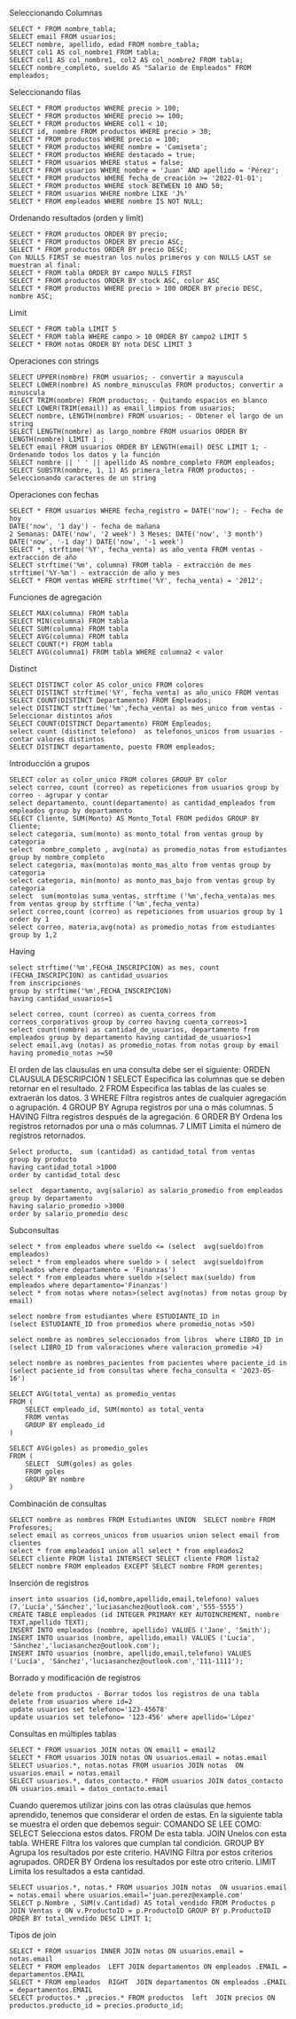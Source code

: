 Seleccionando Columnas
```
SELECT * FROM nombre_tabla;
SELECT email FROM usuarios;
SELECT nombre, apellido, edad FROM nombre_tabla;
SELECT col1 AS col_nombre1 FROM tabla;
SELECT col1 AS col_nombre1, col2 AS col_nombre2 FROM tabla;
SELECT nombre_completo, sueldo AS "Salario de Empleados" FROM empleados;
```
Seleccionando filas
```
SELECT * FROM productos WHERE precio > 100;
SELECT * FROM productos WHERE precio >= 100;
SELECT * FROM productos WHERE col1 < 10;
SELECT id, nombre FROM productos WHERE precio > 30;
SELECT * FROM productos WHERE precio = 100;
SELECT * FROM productos WHERE nombre = 'Camiseta';
SELECT * FROM productos WHERE destacado = true;
SELECT * FROM usuarios WHERE status = false;
SELECT * FROM usuarios WHERE nombre = 'Juan' AND apellido = 'Pérez';
SELECT * FROM productos WHERE fecha_de_creación >= '2022-01-01';
SELECT * FROM productos WHERE stock BETWEEN 10 AND 50;
SELECT * FROM usuarios WHERE nombre LIKE 'J%'
SELECT * FROM empleados WHERE nombre IS NOT NULL;
```
Ordenando resultados (orden y limit)
```
SELECT * FROM productos ORDER BY precio;
SELECT * FROM productos ORDER BY precio ASC;
SELECT * FROM productos ORDER BY precio DESC;
Con NULLS FIRST se muestran los nulos primeros y con NULLS LAST se muestran al final:
SELECT * FROM tabla ORDER BY campo NULLS FIRST
SELECT * FROM productos ORDER BY stock ASC, color ASC
SELECT * FROM productos WHERE precio > 100 ORDER BY precio DESC, nombre ASC;
```
Limit
```
SELECT * FROM tabla LIMIT 5
SELECT * FROM tabla WHERE campo > 10 ORDER BY campo2 LIMIT 5
SELECT * FROM notas ORDER BY nota DESC LIMIT 3
```
Operaciones con strings
```
SELECT UPPER(nombre) FROM usuarios; - convertir a mayuscula
SELECT LOWER(nombre) AS nombre_minusculas FROM productos; convertir a minuscula
SELECT TRIM(nombre) FROM productos; - Quitando espacios en blanco
SELECT LOWER(TRIM(email)) as email_limpios from usuarios;
SELECT nombre, LENGTH(nombre) FROM usuarios; - Obtener el largo de un string
SELECT LENGTH(nombre) as largo_nombre FROM usuarios ORDER BY LENGTH(nombre) LIMIT 1 ;
SELECT email FROM usuarios ORDER BY LENGTH(email) DESC LIMIT 1; - Ordenando todos los datos y la función
SELECT nombre || ' ' || apellido AS nombre_completo FROM empleados;
SELECT SUBSTR(nombre, 1, 1) AS primera_letra FROM productos; - Seleccionando caracteres de un string
```
Operaciones con fechas
```
SELECT * FROM usuarios WHERE fecha_registro = DATE('now'); - Fecha de hoy
DATE('now', '1 day') - fecha de mañana
2 Semanas: DATE('now', '2 week') 3 Meses: DATE('now', '3 month')
DATE('now', '-1 day') DATE('now', '-1 week')
SELECT *, strftime('%Y', fecha_venta) as año_venta FROM ventas - extracción de año
SELECT strftime('%m', columna) FROM tabla - extracción de mes
strftime('%Y-%m') - extracción de año y mes
SELECT * FROM ventas WHERE strftime('%Y', fecha_venta) = '2012';
```
Funciones de agregación
```
SELECT MAX(columna) FROM tabla
SELECT MIN(columna) FROM tabla
SELECT SUM(columna) FROM tabla
SELECT AVG(columna) FROM tabla
SELECT COUNT(*) FROM tabla
SELECT AVG(columna1) FROM tabla WHERE columna2 < valor
```
Distinct
```
SELECT DISTINCT color AS color_unico FROM colores
SELECT DISTINCT strftime('%Y', fecha_venta) as año_unico FROM ventas
SELECT COUNT(DISTINCT Departamento) FROM Empleados;
select DISTINCT strftime('%m',fecha_venta) as mes_unico from ventas - Seleccionar distintos años
SELECT COUNT(DISTINCT Departamento) FROM Empleados;
select count (distinct telefono)  as telefonos_unicos from usuarios - contar valores distintos
SELECT DISTINCT departamento, puesto FROM empleados;
```
Introducción a grupos
```
SELECT color as color_unico FROM colores GROUP BY color
select correo, count (correo) as repeticiones from usuarios group by correo - agrupar y contar
select departamento, count(departamento) as cantidad_empleados from empleados group by departamento 
SELECT Cliente, SUM(Monto) AS Monto_Total FROM pedidos GROUP BY Cliente;
select categoria, sum(monto) as monto_total from ventas group by categoria
select  nombre_completo , avg(nota) as promedio_notas from estudiantes group by nombre_completo
select categoria, max(monto)as monto_mas_alto from ventas group by categoria
select categoria, min(monto) as monto_mas_bajo from ventas group by categoria
select  sum(monto)as suma_ventas, strftime ('%m',fecha_venta)as mes from ventas group by strftime ('%m',fecha_venta)
select correo,count (correo) as repeticiones from usuarios group by 1 order by 1
select correo, materia,avg(nota) as promedio_notas from estudiantes group by 1,2
```
Having
```
select strftime('%m',FECHA_INSCRIPCION) as mes, count (FECHA_INSCRIPCION) as cantidad_usuarios
from inscripciones
group by strftime('%m',FECHA_INSCRIPCION)
having cantidad_usuarios=1

select correo, count (correo) as cuenta_correos from correos_corporativos group by correo having cuenta_correos>1
select count(nombre) as cantidad_de_usuarios, departamento from empleados group by departamento having cantidad_de_usuarios>1
select email,avg (notas) as promedio_notas from notas group by email having promedio_notas >=50
```
El orden de las clausulas en una consulta debe ser el siguiente:
ORDEN	CLAUSULA	DESCRIPCIÓN
1	SELECT	Especifica las columnas que se deben retornar en el resultado.
2	FROM	Especifica las tablas de las cuales se extraerán los datos.
3	WHERE	Filtra registros antes de cualquier agregación o agrupación.
4	GROUP BY	Agrupa registros por una o más columnas.
5	HAVING	Filtra registros después de la agregación.
6	ORDER BY	Ordena los registros retornados por una o más columnas.
7	LIMIT	Limita el número de registros retornados.
```
Select producto,  sum (cantidad) as cantidad_total from ventas 
group by producto 
having cantidad_total >1000
order by cantidad_total desc

select  departamento, avg(salario) as salario_promedio from empleados 
group by departamento 
having salario_promedio >3000 
order by salario_promedio desc
```
Subconsultas
```
select * from empleados where sueldo <= (select  avg(sueldo)from empleados)
select * from empleados where sueldo > ( select  avg(sueldo)from empleados where departamento = 'Finanzas')
select * from empleados where sueldo >(select max(sueldo) from empleados where departamento='Finanzas')
select * from notas where notas>(select avg(notas) from notas group by email)

select nombre from estudiantes where ESTUDIANTE_ID in
(select ESTUDIANTE_ID from promedios where promedio_notas >50)

select nombre as nombres_seleccionados from libros  where LIBRO_ID in 
(select LIBRO_ID from valoraciones where valoracion_promedio >4)

select nombre as nombres_pacientes from pacientes where paciente_id in
(select paciente_id from consultas where fecha_consulta < '2023-05-16')

SELECT AVG(total_venta) as promedio_ventas
FROM (
    SELECT empleado_id, SUM(monto) as total_venta
    FROM ventas
    GROUP BY empleado_id
)

SELECT AVG(goles) as promedio_goles
FROM (
    SELECT  SUM(goles) as goles
    FROM goles 
    GROUP BY nombre
)
```
Combinación de consultas
```
SELECT nombre as nombres FROM Estudiantes UNION  SELECT nombre FROM Profesores;
select email as correos_unicos from usuarios union select email from clientes
select * from empleados1 union all select * from empleados2
SELECT cliente FROM lista1 INTERSECT SELECT cliente FROM lista2
SELECT nombre FROM empleados EXCEPT SELECT nombre FROM gerentes;
```
Inserción de registros
```
insert into usuarios (id,nombre,apellido,email,telefono) values (7,'Lucía','Sánchez','luciasanchez@outlook.com','555-5555')
CREATE TABLE empleados (id INTEGER PRIMARY KEY AUTOINCREMENT, nombre TEXT,apellido TEXT);
INSERT INTO empleados (nombre, apellido) VALUES ('Jane', 'Smith');
INSERT INTO usuarios (nombre, apellido,email) VALUES ('Lucía', 'Sánchez','luciasanchez@outlook.com');
INSERT INTO usuarios (nombre, apellido,email,telefono) VALUES ('Lucía', 'Sánchez','luciasanchez@outlook.com','111-1111');

```
Borrado y modificación de registros
```
delete from productos - Borrar todos los registros de una tabla
delete from usuarios where id=2
update usuarios set telefono='123-45678'
update usuarios set telefono= '123-456' where apellido='López'
```
Consultas en múltiples tablas
```
SELECT * FROM usuarios JOIN notas ON email1 = email2
SELECT * FROM usuarios JOIN notas ON usuarios.email = notas.email
SELECT usuarios.*, notas.notas FROM usuarios JOIN notas  ON usuarios.email = notas.email
SELECT usuarios.*, datos_contacto.* FROM usuarios JOIN datos_contacto  ON usuarios.email = datos_contacto.email
```
Cuando queremos utilizar joins con las otras claúsulas que hemos aprendido, tenemos que considerar el orden de estas. En la siguiente tabla se muestra el orden que debemos seguir:
COMANDO	SE LEE COMO:
SELECT	Selecciona estos datos.
FROM	De esta tabla.
JOIN	Unelos con esta tabla.
WHERE	Filtra los valores que cumplan tal condición.
GROUP BY	Agrupa los resultados por este criterio.
HAVING	Filtra por estos criterios agrupados.
ORDER BY	Ordena los resultados por este otro criterio.
LIMIT	Limita los resultados a esta cantidad.
```
SELECT usuarios.*, notas.* FROM usuarios JOIN notas  ON usuarios.email = notas.email where usuarios.email='juan.perez@example.com'
SELECT p.Nombre , SUM(v.Cantidad) AS total_vendido FROM Productos p JOIN Ventas v ON v.ProductoID = p.ProductoID GROUP BY p.ProductoID ORDER BY total_vendido DESC LIMIT 1; 
```
Tipos de join
```
SELECT * FROM usuarios INNER JOIN notas ON usuarios.email = notas.email
SELECT * FROM empleados  LEFT JOIN departamentos ON empleados .EMAIL = departamentos.EMAIL
SELECT * FROM empleados  RIGHT  JOIN departamentos ON empleados .EMAIL = departamentos.EMAIL
SELECT productos.* ,precios.* FROM productos  left  JOIN precios ON productos.producto_id = precios.producto_id;
```
